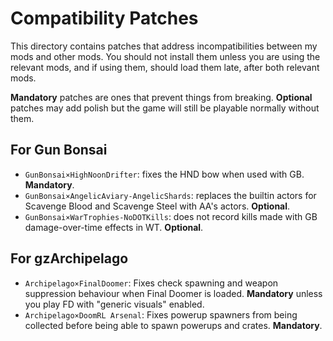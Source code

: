 # Compatibility Patches

This directory contains patches that address incompatibilities between my mods
and other mods. You should not install them unless you are using the relevant
mods, and if using them, should load them late, after both relevant mods.

**Mandatory** patches are ones that prevent things from breaking. **Optional**
patches may add polish but the game will still be playable normally without
them.

## For Gun Bonsai

- `GunBonsai×HighNoonDrifter`: fixes the HND bow when used with GB. **Mandatory**.
- `GunBonsai×AngelicAviary-AngelicShards`: replaces the builtin actors for Scavenge Blood and Scavenge Steel with AA's actors. **Optional**.
- `GunBonsai×WarTrophies-NoDOTKills`: does not record kills made with GB damage-over-time effects in WT. **Optional**.

## For gzArchipelago

- `Archipelago×FinalDoomer`: Fixes check spawning and weapon suppression behaviour when Final Doomer is loaded. **Mandatory** unless you play FD with "generic visuals" enabled.
- `Archipelago×DoomRL Arsenal`: Fixes powerup spawners from being collected before being able to spawn powerups and crates. **Mandatory**.